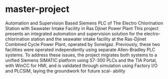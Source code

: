# master-project
Automation and Supervision Based Siemens PLC of The Electro Chlorination Station with Seawater Intake Facility in Ras Djinet Power Plant
This project presents an integrated automation and supervision solution for the electro-
chlorination station and the seawater intake facility at the Ras-Djinet Combined Cycle Power
Plant, operated by Sonelgaz. Previously, these two facilities were operated independently
using separate Allen-Bradley PLC systems.
To address these issues, the project migrates both systems to a unified Siemens SIMATIC
platform using S7-300 PLCs and the TIA Portal, with WinCC for HMI, and is validated
through simulation using Factory I/O and PLCSIM, laying the groundwork for future scal-
ability
